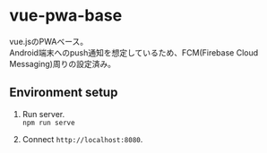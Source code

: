 # vue-pwa-base
vue.jsのPWAベース。  
Android端末へのpush通知を想定しているため、FCM(Firebase Cloud Messaging)周りの設定済み。

## Environment setup

1. Run server.  
    ``` npm run serve ```

2. Connect `http://localhost:8080`.
